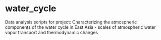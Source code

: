 # water_cycle
Data analysis scripts for project: Characterizing the atmospheric components of the water cycle in East Asia - scales of atmospheric water vapor transport and thermodynamic changes
